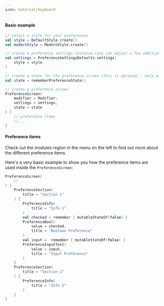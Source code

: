 ```yaml
---
icon: material/keyboard
---
```


#### Basic example

```kotlin
// select a style for your preferences
val style = DefaultStyle.create()
val modernStyle = ModernStyle.create()

// create a preference settings instance (you can adjust a few additional settings here)
val settings = PreferenceSettingsDefaults.settings(
    style = style
)

// create a state for the preference screen (this is optional - only needed if you need access to informations from this state)
val state = rememberPreferenceState()

// create a preference screen
PreferenceScreen(
    modifier = Modifier,
    settings = settings,
    state = state
) {
    // preference items
    // ...
}
```

#### Preference items

Check out the modules region in the menu on the left to find out more about the different preference items.

Here's a very basic example to show you how the preference items are used inside the `PreferenceScreen`:

```kotlin
PreferenceScreen(
    // ...
) {
    PreferenceSection(
        title = "Section 1"
    ) {
        PreferenceInfo(
            title = "Info 1"
        )
        val checked = remember { mutableStateOf(false) }
        PreferenceBool(
            value = checked,
            title = "Boolean Preference"
        )
        val input =  remember { mutableStateOf(false) }
        PreferenceInputText(
            value = input,
            title = "Input Preference"
        )
    }
    PreferenceSection(
        title = "Section 2"
    ) {
        PreferenceInfo(
            title = "Info 2"
        )
    }
}
```